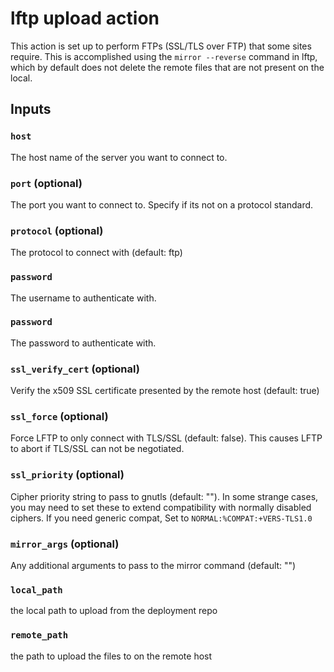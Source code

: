 # lftp upload action

This action is set up to perform FTPs (SSL/TLS over FTP) that some sites require. This is accomplished using the `mirror --reverse` command in lftp, which by default does not delete the remote files that are not present on the local.

## Inputs

### `host`
The host name of the server you want to connect to.

### `port` (optional)
The port you want to connect to. Specify if its not on a protocol standard.

### `protocol` (optional)
The protocol to connect with (default: ftp)

### `password`
The username to authenticate with.

### `password`
The password to authenticate with.

### `ssl_verify_cert` (optional)
Verify the x509 SSL certificate presented by the remote host (default: true)

### `ssl_force` (optional)
Force LFTP to only connect with TLS/SSL (default: false). This causes LFTP to abort if TLS/SSL can not be negotiated.

### `ssl_priority` (optional)
Cipher priority string to pass to gnutls (default: ""). In some strange cases, you may need to set these to extend compatibility with normally disabled ciphers. If you need generic compat, Set to `NORMAL:%COMPAT:+VERS-TLS1.0` 

### `mirror_args` (optional)
Any additional arguments to pass to the mirror command (default: "")

### `local_path`
the local path to upload from the deployment repo

### `remote_path`
the path to upload the files to on the remote host
